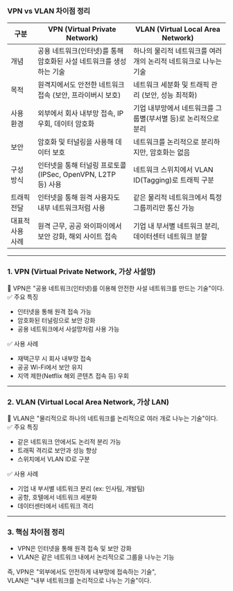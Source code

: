 ### VPN vs VLAN 차이점 정리  

| 구분 | VPN (Virtual Private Network) | VLAN (Virtual Local Area Network) |
|------|----------------------------------|--------------------------------------|
| 개념 | 공용 네트워크(인터넷)를 통해 암호화된 사설 네트워크를 생성하는 기술 | 하나의 물리적 네트워크를 여러 개의 논리적 네트워크로 나누는 기술 |
| 목적 | 원격지에서도 안전한 네트워크 접속 (보안, 프라이버시 보호) | 네트워크 세분화 및 트래픽 관리 (보안, 성능 최적화) |
| 사용 환경 | 외부에서 회사 내부망 접속, IP 우회, 데이터 암호화 | 기업 내부망에서 네트워크를 그룹별(부서별 등)로 논리적으로 분리 |
| 보안 | 암호화 및 터널링을 사용해 데이터 보호 | 네트워크를 논리적으로 분리하지만, 암호화는 없음 |
| 구성 방식 | 인터넷을 통해 터널링 프로토콜(IPSec, OpenVPN, L2TP 등) 사용 | 네트워크 스위치에서 VLAN ID(Tagging)로 트래픽 구분 |
| 트래픽 전달 | 인터넷을 통해 원격 사용자도 내부 네트워크처럼 사용 | 같은 물리적 네트워크에서 특정 그룹끼리만 통신 가능 |
| 대표적 사용 사례 | 원격 근무, 공공 와이파이에서 보안 강화, 해외 사이트 접속 | 기업 내 부서별 네트워크 분리, 데이터센터 네트워크 분할 |

---

### 1. VPN (Virtual Private Network, 가상 사설망)  
🔹 VPN은 "공용 네트워크(인터넷)를 이용해 안전한 사설 네트워크를 만드는 기술"이다.  
✅ 주요 특징  
- 인터넷을 통해 원격 접속 가능  
- 암호화된 터널링으로 보안 강화  
- 공용 네트워크에서 사설망처럼 사용 가능  

✅ 사용 사례  
- 재택근무 시 회사 내부망 접속  
- 공공 Wi-Fi에서 보안 유지  
- 지역 제한(Netflix 해외 콘텐츠 접속 등) 우회  

---

### 2. VLAN (Virtual Local Area Network, 가상 LAN)  
🔹 VLAN은 "물리적으로 하나의 네트워크를 논리적으로 여러 개로 나누는 기술"이다.  
✅ 주요 특징  
- 같은 네트워크 안에서도 논리적 분리 가능  
- 트래픽 격리로 보안과 성능 향상  
- 스위치에서 VLAN ID로 구분  

✅ 사용 사례  
- 기업 내 부서별 네트워크 분리 (ex: 인사팀, 개발팀)  
- 공항, 호텔에서 네트워크 세분화  
- 데이터센터에서 네트워크 격리  

---

### 3. 핵심 차이점 정리  
- VPN은 인터넷을 통해 원격 접속 및 보안 강화  
- VLAN은 같은 네트워크 내에서 논리적으로 그룹을 나누는 기능  

즉, VPN은 "외부에서도 안전하게 내부망에 접속하는 기술",  
VLAN은 "내부 네트워크를 논리적으로 나누는 기술"이다.
